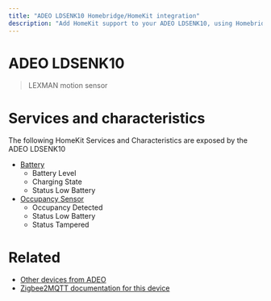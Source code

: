 ```yaml
---
title: "ADEO LDSENK10 Homebridge/HomeKit integration"
description: "Add HomeKit support to your ADEO LDSENK10, using Homebridge, Zigbee2MQTT and homebridge-z2m."
---
```

<!---
This file has been GENERATED using src/docgen/docgen.ts
DO NOT EDIT THIS FILE MANUALLY!
-->
# ADEO LDSENK10
> LEXMAN motion sensor


# Services and characteristics
The following HomeKit Services and Characteristics are exposed by
the ADEO LDSENK10

* [Battery](../../battery.md)
  * Battery Level
  * Charging State
  * Status Low Battery
* [Occupancy Sensor](../../sensors.md)
  * Occupancy Detected
  * Status Low Battery
  * Status Tampered


# Related
* [Other devices from ADEO](../index.md#adeo)
* [Zigbee2MQTT documentation for this device](https://www.zigbee2mqtt.io/devices/LDSENK10.html)